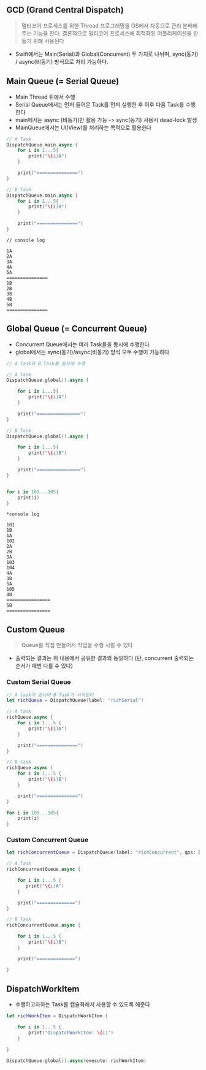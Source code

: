 ## GCD (Grand Central Dispatch)

> 멀티코어 프로세스를 위한 Thread 프로그래밍을 OS에서 자동으로 관리 분배해주는 기능을 한다.
> 결론적으로 멀티코어 프로세스에 최적화된 어플리케이션을 만들기 위해 사용된다

- Swift에서는 Main(Serial)과 Global(Concurrent) 두 가지로 나뉘며, sync(동기) / async(비동기) 방식으로 처리 가능하다.

## Main Queue (= Serial Queue)

- Main Thread 위에서 수행
- Serial Queue에서는 먼저 들어온 Task를 먼저 실행한 후 이후 다음 Task를 수행한다
- main에서는 async (비동기)만 활용 가능 -> sync(동기) 사용시 dead-lock 발생
- MainQueue에서는 UI(View)를 처리하는 목적으로 활용한다 

~~~swift
// A Task
DispatchQueue.main.async {
    for i in 1...5{
        print("\(i)A")
    }

    print("===============")
}

// B Task
DispatchQueue.main.async {
    for i in 1...5{
        print("\(i)B")
    }

    print("===============")
}
~~~

~~~
// console log

1A
2A
3A
4A
5A
===============
1B
2B
3B
4B
5B
===============

~~~

## Global Queue (= Concurrent Queue)

- Concurrent Queue에서는 여러 Task들을 동시에 수행한다
- global에서는 sync(동기)/async(비동기) 방식 모두 수행이 가능하다

~~~swift
// A Task와 B Task를 동시에 수행

// A Task
DispatchQueue.global().async {

    for i in 1...5{
        print("\(i)A")
    }

    print("================")
}

// B Task
DispatchQueue.global().async {

    for i in 1...5{
        print("\(i)B")
    }

    print("================")
}


for i in 101...105{
    print(i)
}
~~~

~~~
*console log

101
1B
1A
102
2A
2B
3A
103
104
4A
3B
5A
105
4B
================
5B
================
~~~

## Custom Queue

> Queue를 직접 만들어서 작업을 수행 시킬 수 있다

- 출력되는 결과는 위 내용에서 공유한 결과와 동일하다 (단, concurrent 출력되는 순서가 매번 다를 수 있다)

### Custom Serial Queue

~~~swift
// A task가 끝나야 B Task가 시작된다
let richQueue = DispatchQueue(label: "richSerial")

// A task
richQueue.async {
    for i in 1...5 {
        print("\(i)A")
    }

    print("===============")
}

// B task
richQueue.async {
    for i in 1...5 {
        print("\(i)B")
    }

    print("===============")
}

for i in 100...105{
    print(i)
}
~~~

### Custom Concurrent Queue

~~~swift
let richConcurrentQueue = DispatchQueue(label: "richConcurrent", qos: DispatchQoS.default, attributes: .concurrent)

// A Task
richConcurrentQueue.async {

    for i in 1...5 {
       print("\(i)A")
    }

    print("==============")
}

// B Task
richConcurrentQueue.async {

    for i in 1...5 {
        print("\(i)B")
    }

    print("==============")

}
~~~

## DispatchWorkItem

- 수행하고자하는 Task를 캡슐화해서 사용할 수 있도록 해준다

~~~swift
let richWorkItem = DispatchWorkItem {

    for i in 1...5 {
        print("DispatchWorkItem: \(i)")
    }

}

DispatchQueue.global().async(execute: richWorkItem)
~~~